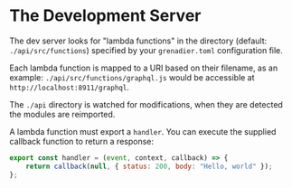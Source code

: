 # The Development Server

The dev server looks for "lambda functions" in the directory
(default: `./api/src/functions`) specified by your `grenadier.toml`
configuration file.

Each lambda function is mapped to a URI based on their filename, as
an example: `./api/src/functions/graphql.js` would be accessible
at `http://localhost:8911/graphql`.

The `./api` directory is watched for modifications, when they are
detected the modules are reimported.

A lambda function must export a `handler`. You can execute the
supplied callback function to return a response:

```js
export const handler = (event, context, callback) => {
	return callback(null, { status: 200, body: "Hello, world" });
};
```
